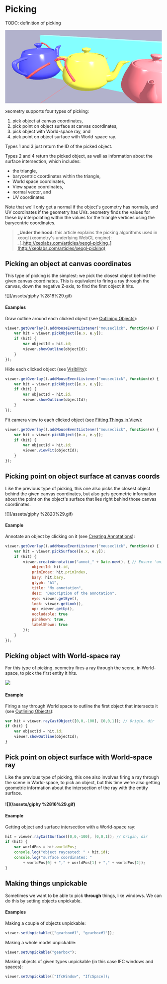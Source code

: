 # Picking

TODO: definition of picking

![](assets/pickingTeapots.png)

xeometry supports four types of picking:

1. pick object at canvas coordinates,
2. pick point on object surface at canvas coordinates,
3. pick object with World-space ray, and
4. pick point on object surface with World-space ray.

Types 1 and 3 just return the ID of the picked object.

Types 2 and 4 return the picked object, as well as information about the surface intersection, which includes:

* the triangle,
* barycentric coordinates within the triangle,
* World space coordinates,
* View space coordinates,
* normal vector, and
* UV coordinates.

Note that we'll only get a normal if the object's geometry has normals, and UV coordinates if the geometry has UVs. xeometry finds the values for these by interpolating within the values for the triangle vertices using the barycentric coordinates.

> _**Under the hood:** this article explains the picking algorithms used in xeogl \(xeometry's underlying WebGL engine\): _[_http://xeolabs.com/articles/xeogl-picking_](http://xeolabs.com/articles/xeogl-picking)

## Picking an object at canvas coordinates

This type of picking is the simplest: we pick the closest object behind the given canvas coordinates. This is equivalent to firing a ray through the canvas, down the negative Z-axis, to find the first object it hits.

![](/assets/giphy %2818%29.gif)

#### **Examples**

Draw outline around each clicked object \(see [Outlining Objects](outlining.md)\):

```javascript
viewer.getOverlay().addMouseEventListener("mouseclick", function(e) {
    var hit = viewer.pickObject([e.x, e.y]);
    if (hit) {
        var objectId = hit.id;
        viewer.showOutline(objectId);
    }
});
```

Hide each clicked object \(see [Visibility](visibility.md)\):

```javascript
viewer.getOverlay().addMouseEventListener("mouseclick", function(e) {
    var hit = viewer.pickObject([e.x, e.y]);
    if (hit) {
        var objectId = hit.id;
        viewer.showOutline(objectId);
    }
});
```

Fit camera view to each clicked object \(see [Fitting Things in View](fittingThingsInView.md)\):

```javascript
viewer.getOverlay().addMouseEventListener("mouseclick", function(e) {
    var hit = viewer.pickObject([e.x, e.y]);
    if (hit) {
        var objectId = hit.id;
        viewer.viewFit(objectId);
    }
});
```

## Picking point on object surface at canvas coords

Like the previous type of picking, this one also picks the closest object behind the given canvas coordinates, but also gets geometric information about the point on the object's surface that lies right behind those canvas coordinates.

![](/assets/giphy %2820%29.gif)

#### **Example**

Annotate an object by clicking on it \(see [Creating Annotations](annotations.md)\):

```javascript
viewer.getOverlay().addMouseEventListener("mouseclick", function(e) {
    var hit = viewer.pickSurface([e.x, e.y]);
    if (hit) {
        viewer.createAnnotation("annot_" + Date.now(), { // Ensure 'unique' ID
            objectId: hit.id,
            primIndex: hit.primIndex,
            bary: hit.bary,
            glyph: "A1",
            title: "My annotation",
            desc: "Description of the annotation",
            eye: viewer.getEye(),
            look: viewer.getLook(),
            up: viewer.getUp(),
            occludable: true
            pinShown: true,
            labelShown: true
        });
    }
});
```

## Picking object with World-space ray

For this type of picking, xeometry fires a ray through the scene, in World-space, to pick the first entity it hits.

![](https://media.giphy.com/media/3ov9jI86K9NvQMxIzu/giphy.gif)

#### Example

Firing a ray through World space to outline the first object that intersects it \(see [Outlining Objects](outlining.md)\):

```javascript
var hit = viewer.rayCastObject([0,0,-100], [0,0,1]); // Origin, dir
if (hit) {
    var objectId = hit.id;
    viewer.showOutline(objectId);
}
```

## Pick point on object surface with World-space ray

Like the previous type of picking, this one also involves firing a ray through the scene in World-space, to pick an object, but this time we're also getting geometric information about the intersection of the ray with the entity surface.

#### ![](/assets/giphy %2816%29.gif)

#### **Example**

Getting object and surface intersection with a World-space ray:

```javascript
hit = viewer.rayCastSurface([0,0,-100], [0,0,1]); // Origin, dir
if (hit) {
    var worldPos = hit.worldPos;
    console.log("object raycasted: " + hit.id);
    console.log("surface coordinates: "
        + worldPos[0] + "," + worldPos[1] + "," + worldPos[2]);
}
```

## Making things unpickable

Sometimes we want to be able to pick **through** things, like windows. We can do this by setting objects unpickable.

#### Examples

Making a couple of objects unpickable:

```javascript
viewer.setUnpickable(["gearbox#1", "gearbox#1"]);
```

Making a whole model unpickable:

```javascript
viewer.setUnpickable("gearbox");
```

Making objects of given types unpickable \(in this case IFC windows and spaces\):

```javascript
viewer.setUnpickable(["IfcWindow", "IfcSpace]);
```



